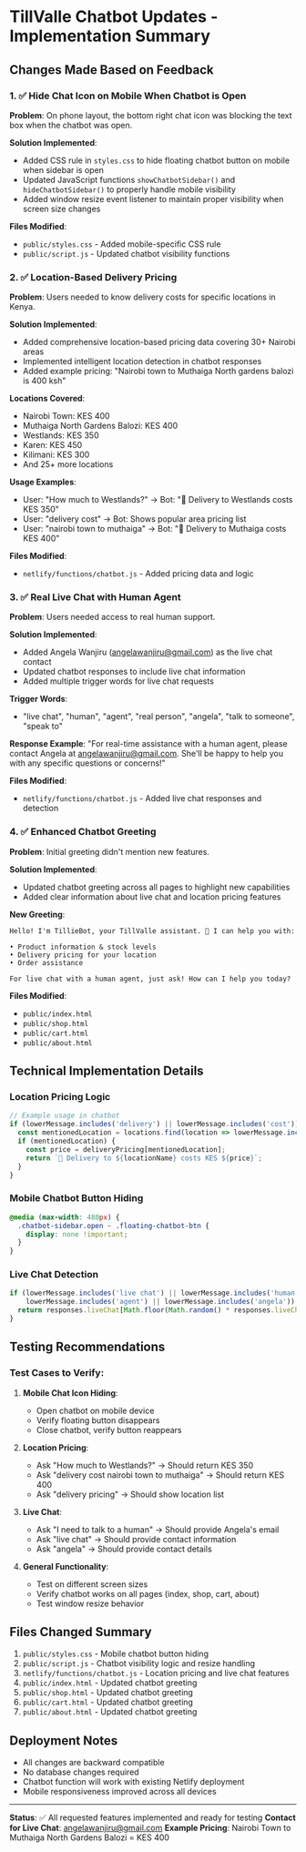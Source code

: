 # TillValle Chatbot Updates - Implementation Summary

## Changes Made Based on Feedback

### 1. ✅ Hide Chat Icon on Mobile When Chatbot is Open
**Problem**: On phone layout, the bottom right chat icon was blocking the text box when the chatbot was open.

**Solution Implemented**:
- Added CSS rule in `styles.css` to hide floating chatbot button on mobile when sidebar is open
- Updated JavaScript functions `showChatbotSidebar()` and `hideChatbotSidebar()` to properly handle mobile visibility
- Added window resize event listener to maintain proper visibility when screen size changes

**Files Modified**:
- `public/styles.css` - Added mobile-specific CSS rule
- `public/script.js` - Updated chatbot visibility functions

### 2. ✅ Location-Based Delivery Pricing
**Problem**: Users needed to know delivery costs for specific locations in Kenya.

**Solution Implemented**:
- Added comprehensive location-based pricing data covering 30+ Nairobi areas
- Implemented intelligent location detection in chatbot responses
- Added example pricing: "Nairobi town to Muthaiga North gardens balozi is 400 ksh"

**Locations Covered**:
- Nairobi Town: KES 400
- Muthaiga North Gardens Balozi: KES 400
- Westlands: KES 350
- Karen: KES 450
- Kilimani: KES 300
- And 25+ more locations

**Usage Examples**:
- User: "How much to Westlands?" → Bot: "🚚 Delivery to Westlands costs KES 350"
- User: "delivery cost" → Bot: Shows popular area pricing list
- User: "nairobi town to muthaiga" → Bot: "🚚 Delivery to Muthaiga costs KES 400"

**Files Modified**:
- `netlify/functions/chatbot.js` - Added pricing data and logic

### 3. ✅ Real Live Chat with Human Agent
**Problem**: Users needed access to real human support.

**Solution Implemented**:
- Added Angela Wanjiru (angelawanjiru@gmail.com) as the live chat contact
- Updated chatbot responses to include live chat information
- Added multiple trigger words for live chat requests

**Trigger Words**:
- "live chat", "human", "agent", "real person", "angela", "talk to someone", "speak to"

**Response Example**:
"For real-time assistance with a human agent, please contact Angela at angelawanjiru@gmail.com. She'll be happy to help you with any specific questions or concerns!"

**Files Modified**:
- `netlify/functions/chatbot.js` - Added live chat responses and detection

### 4. ✅ Enhanced Chatbot Greeting
**Problem**: Initial greeting didn't mention new features.

**Solution Implemented**:
- Updated chatbot greeting across all pages to highlight new capabilities
- Added clear information about live chat and location pricing features

**New Greeting**:
```
Hello! I'm TillieBot, your TillValle assistant. 🌱 I can help you with:

• Product information & stock levels
• Delivery pricing for your location  
• Order assistance

For live chat with a human agent, just ask! How can I help you today?
```

**Files Modified**:
- `public/index.html`
- `public/shop.html`
- `public/cart.html`
- `public/about.html`

## Technical Implementation Details

### Location Pricing Logic
```javascript
// Example usage in chatbot
if (lowerMessage.includes('delivery') || lowerMessage.includes('cost')) {
  const mentionedLocation = locations.find(location => lowerMessage.includes(location));
  if (mentionedLocation) {
    const price = deliveryPricing[mentionedLocation];
    return `🚚 Delivery to ${locationName} costs KES ${price}`;
  }
}
```

### Mobile Chatbot Button Hiding
```css
@media (max-width: 480px) {
  .chatbot-sidebar.open ~ .floating-chatbot-btn {
    display: none !important;
  }
}
```

### Live Chat Detection
```javascript
if (lowerMessage.includes('live chat') || lowerMessage.includes('human') || 
    lowerMessage.includes('agent') || lowerMessage.includes('angela')) {
  return responses.liveChat[Math.floor(Math.random() * responses.liveChat.length)];
}
```

## Testing Recommendations

### Test Cases to Verify:

1. **Mobile Chat Icon Hiding**:
   - Open chatbot on mobile device
   - Verify floating button disappears
   - Close chatbot, verify button reappears

2. **Location Pricing**:
   - Ask "How much to Westlands?" → Should return KES 350
   - Ask "delivery cost nairobi town to muthaiga" → Should return KES 400
   - Ask "delivery pricing" → Should show location list

3. **Live Chat**:
   - Ask "I need to talk to a human" → Should provide Angela's email
   - Ask "live chat" → Should provide contact information
   - Ask "angela" → Should provide contact details

4. **General Functionality**:
   - Test on different screen sizes
   - Verify chatbot works on all pages (index, shop, cart, about)
   - Test window resize behavior

## Files Changed Summary

1. `public/styles.css` - Mobile chatbot button hiding
2. `public/script.js` - Chatbot visibility logic and resize handling
3. `netlify/functions/chatbot.js` - Location pricing and live chat features
4. `public/index.html` - Updated chatbot greeting
5. `public/shop.html` - Updated chatbot greeting  
6. `public/cart.html` - Updated chatbot greeting
7. `public/about.html` - Updated chatbot greeting

## Deployment Notes

- All changes are backward compatible
- No database changes required
- Chatbot function will work with existing Netlify deployment
- Mobile responsiveness improved across all devices

---

**Status**: ✅ All requested features implemented and ready for testing
**Contact for Live Chat**: angelawanjiru@gmail.com
**Example Pricing**: Nairobi Town to Muthaiga North Gardens Balozi = KES 400